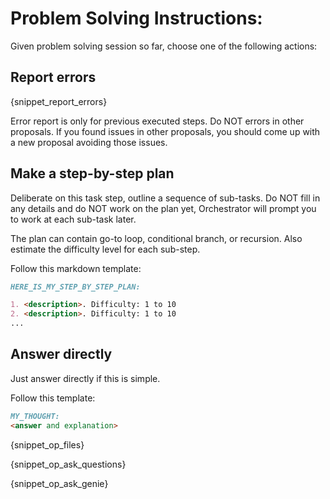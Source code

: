 # Problem Solving Instructions:

Given problem solving session so far, choose one of the following actions:

## Report errors

{snippet_report_errors}

Error report is only for previous executed steps. Do NOT errors in other proposals. If you found issues in other 
proposals, you should come up with a new proposal avoiding those issues.

## Make a step-by-step plan

Deliberate on this task step, outline a sequence of sub-tasks.
Do NOT fill in any details and do NOT work on the plan yet, Orchestrator will prompt you to work at each sub-task later.

The plan can contain go-to loop, conditional branch, or recursion. Also estimate the difficulty level for each sub-step.

Follow this markdown template:

```markdown
HERE_IS_MY_STEP_BY_STEP_PLAN:

1. <description>. Difficulty: 1 to 10
2. <description>. Difficulty: 1 to 10
...
```

## Answer directly

Just answer directly if this is simple.

Follow this template:

`````markdown
MY_THOUGHT:
<answer and explanation>
`````

{snippet_op_files}

{snippet_op_ask_questions}

{snippet_op_ask_genie}

